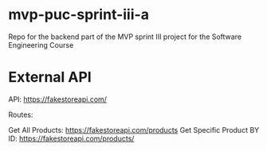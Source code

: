 # mvp-puc-sprint-iii-a
Repo for the backend part of the MVP sprint III project for the Software Engineering Course

External API
=============

API: https://fakestoreapi.com/

Routes:

Get All Products: https://fakestoreapi.com/products
Get Specific Product BY ID: https://fakestoreapi.com/products/<id>

